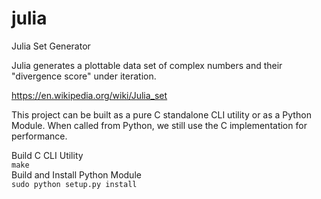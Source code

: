 # julia
Julia Set Generator

Julia generates a plottable data set of complex numbers and their "divergence score" under iteration. 

https://en.wikipedia.org/wiki/Julia_set

This project can be built as a pure C standalone CLI utility or as a Python Module. When called from Python, we still use the C implementation for performance.

Build C CLI Utility  
`make`
<br>
Build and Install Python Module  
`sudo python setup.py install`
